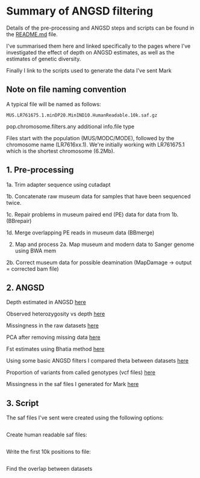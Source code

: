 # Summary of ANGSD filtering

Details of the pre-processing and ANGSD steps and scripts can be found in the [README.md](https://github.com/alexjvr1/Velocity2020/edit/master/README.md) file. 

I've summarised them here and linked specifically to the pages where I've investigated the effect of depth on ANGSD estimates, as well as the estimates of genetic diversity. 

Finally I link to the scripts used to generate the data I've sent Mark

## Note on file naming convention

A typical file will be named as follows: 

```
MUS.LR761675.1.minDP20.MinIND10.HumanReadable.10k.saf.gz
```

pop.chromosome.filters.any additional info.file type

Files start with the population (MUS/MODC/MODE), followed by the chromosome name (LR7616xx.1). We're initially working with LR761675.1 which is the shortest chromosome (6.2Mb). 




## 1. Pre-processing 

1a. Trim adapter sequence using cutadapt

1b. Concatenate raw museum data for samples that have been sequenced twice.

1c. Repair problems in museum paired end (PE) data for data from 1b. (BBrepair)

1d. Merge overlapping PE reads in museum data (BBmerge)

2. Map and process
2a. Map museum and modern data to Sanger genome using BWA mem

2b. Correct museum data for possible deamination (MapDamage -> output = corrected bam file)


## 2. ANGSD

Depth estimated in ANGSD [here](https://github.com/alexjvr1/Velocity2020/blob/1dfabf272901cc963ac2f59174e409ffada37244/03_DepthEstimate.md#angsd) 

Observed heterozygosity vs depth [here](https://github.com/alexjvr1/Velocity2020/blob/1dfabf272901cc963ac2f59174e409ffada37244/03_DepthEstimate.md#obs-het-vs-depth)

Missingness in the raw datasets [here](https://github.com/alexjvr1/Velocity2020/blob/master/Missingness_Plots.md)

PCA after removing missing data [here](https://github.com/alexjvr1/Velocity2020/blob/master/04c_PCAngsd.md)

Fst estimates using Bhatia method [here](https://github.com/alexjvr1/Velocity2020/blob/1dfabf272901cc963ac2f59174e409ffada37244/03_DepthEstimate.md#1-fst)

Using some basic ANGSD filters I compared theta between datasets [here](https://github.com/alexjvr1/Velocity2020/blob/01406f6b6dba49a140c7499dd703bd8e44b63998/NucelotideDiversityPlot.md#plot-nucleotide-diversity-across-the-genome)

Proportion of variants from called genotypes (vcf files) [here](https://github.com/alexjvr1/Velocity2020/blob/01406f6b6dba49a140c7499dd703bd8e44b63998/NucelotideDiversityPlot.md#vcf-files-allsites)

Missingness in the saf files I generated for Mark [here](https://github.com/alexjvr1/Velocity2020/blob/master/Missingness_Plots.md#missingness-in-saf-files-used-by-mark)


## 3. Script

The saf files I've sent were created using the following options: 

```

```


Create human readable saf files: 
```

```


Write the first 10k positions to file:
```

```

Find the overlap between datasets
```


```
